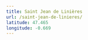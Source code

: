 ```yaml
---
title: Saint Jean de Linières
url: /saint-jean-de-linieres/
latitude: 47.465
longitude: -0.669
---
```


